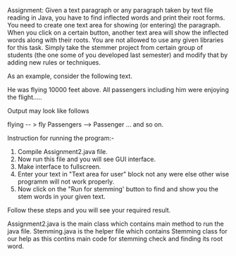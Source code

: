 Assignment:
Given a text paragraph or any paragraph taken by text file reading in Java, you have to find inflected words and print their root forms. You need to create one text area for showing (or entering) the paragraph. When you click on a certain button, another text area will show the inflected words along with their roots. You are not allowed to use any given libraries for this task. Simply take the stemmer project from certain group of students (the one some of you developed last semester) and modify that by adding new rules or techniques.

As an example, consider the following text.

He was flying 10000 feet above. All passengers including him were enjoying the flight.....

Output may look like follows

flying -- > fly
Passengers --> Passenger
... and so on.


Instruction for running the program:-

1. Compile Assignment2.java file.
2. Now run this file and you will see GUI interface.
3. Make interface to fullscreen.
4. Enter your text in "Text area for user" block not any were else other wise programm will not work properly.
5. Now click on the "Run for stemming' button to find and show you the stem words in your given text.

Follow these steps and you will see your required result.

Assignment2.java is the main class which contains main method to run the java file. Stemming.java is the helper file which contains Stemming class for our help as this contins main code for stemming check and finding its root word.

